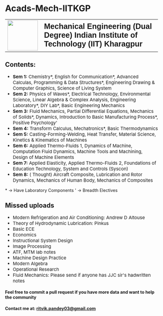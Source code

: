 # Acads-Mech-IITKGP

<table>

<tr>

<td>
    <img src="kgp_logo.png" height="100px">
</td>

<td style="font-size: 25px; font-weight: bold; font-family: sans-serif;">
    Mechanical Engineering (Dual Degree)
    Indian Institute of Technology (IIT) Kharagpur
</td>

</tr>

</table>

## Contents:

<ul style="font-size: 15px;">
<li><strong>Sem 1:</strong> Chemistry*, English for Communication*, Advanced Calculas, Programming & Data Structures*, Engineering Drawing & Computer Graphics, Science of Living System</li>
<li><strong>Sem 2:</strong> Physics of Waves*, Electrical Technology, Environmental Science, Linear Algebra & Complex Analysis, Engineering Laboratory*, DIY Lab*, Basic Engineering Mechanics</li>
<li><strong>Sem 3:</strong> Fluid Mechanics, Partial Differential Equations, Mechanics of Solids*, Dynamics, Introduction to Basic Manufacturing Process*, Positive Psychology'</li>
<li><strong>Sem 4:</strong> Transform Calculus, Mechatronics*, Basic Thermodynamics</li>
<li><strong>Sem 5:</strong> Casting-Forming-Welding, Heat Transfer, Material Science, Kinetics & Kinematics of Machines</li>
<li><strong>Sem 6:</strong> Applied Thermo-Fluids 1, Dynamics of Machine, Computation Fluid Dynamics, Machine Tools and Machining, Design of Machine Elements</li>
<li><strong>Sem 7:</strong> Applied Elasticity, Applied Thermo-Fluids 2, Foundations of Education Technology, System and Controls (Syscon)</li>
<li><strong>Sem 8:</strong> ( Thought) Aircraft Composite, Lubrication and Rotor Dynamics, Mechanics of Human Body, Mechanics of Composites</li>
</ul>
* -> Have Laboratory Components
' -> Breadth Electives

## Missed uploads

<ul style="font-size: 15px;">
<li>Modern Refrigeration and Air Conditioning: Andrew D Altouse</li>
<li>Theory of Hydrodynamic Lubrication: Pinkus</li>
<li>Basic ECE</li>
<li>Economics</li>
<li>Instructional System Design</li>
<li>Image Processing</li>
<li>ATF, MTM lab notes</li>
<li>Machine Design Practice</li>
<li>Modern Algebra</li>
<li>Operational Research</li>
<li>Fluid Mechanics: Please send if anyone has JJC sir's hadwritten notes</li>

</ul>


#### Feel free to commit a pull request if you have more data and want to help the community

#### Contact me at: ritvik.pandey03@gmail.com

